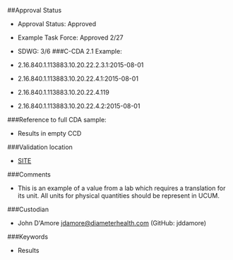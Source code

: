 ##Approval Status 

* Approval Status: Approved
* Example Task Force: Approved 2/27

* SDWG: 3/6
###C-CDA 2.1 Example: 

* 2.16.840.1.113883.10.20.22.2.3.1:2015-08-01
* 2.16.840.1.113883.10.20.22.4.1:2015-08-01
* 2.16.840.1.113883.10.20.22.4.119
* 2.16.840.1.113883.10.20.22.4.2:2015-08-01

###Reference to full CDA sample:
* Results in empty CCD


###Validation location

* [SITE](https://sitenv.org/c-cda-validator)


###Comments

* This is an example of a value from a lab which requires a translation for its unit. All units for physical quantities should be represent in UCUM.

###Custodian

* John D'Amore jdamore@diameterhealth.com (GitHub: jddamore)



###Keywords

* Results